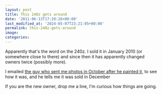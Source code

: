```yaml
---
layout: post
title: This 240z gets around
date: '2011-06-13T17:20:26+00:00'
last_modified_at: '2024-05-07T23:21:05+00:00'
permalink: this-240z-gets-around
image: 
categories:
---
```

Apparently that's the word on the 240z. I sold it in January 2010 (or somewhere close to there) and since then it has apparently changed owners twice (possibly more).

I emailed [the guy who sent me photos in October after he painted it](/the-240z-lives-and-it-looks-great), to see how it was, and he tells me it was sold in December 
    
If you are the new owner, drop me a line, I'm curious how things are going.

